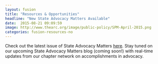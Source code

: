 ```yaml
---
layout: fusion
title: "Resources & Opportunities"
headline: "New State Advocacy Matters Available"
date:  2015-08-21 09:09:59
image: http://www.thearc.org/image/public-policy/SPM-April-2015.png
categories: fusion-resources-no
---
```

Check out the latest issue of State Advocacy Matters <a href="http://www.thearc.org/file/State_Advocacy_Matters-Summer_2016.pdf">here</a>. Stay tuned on our upcoming State Advocacy Matters blog (coming soon!) with real-time updates from our chapter network on accomplishments in advocacy.